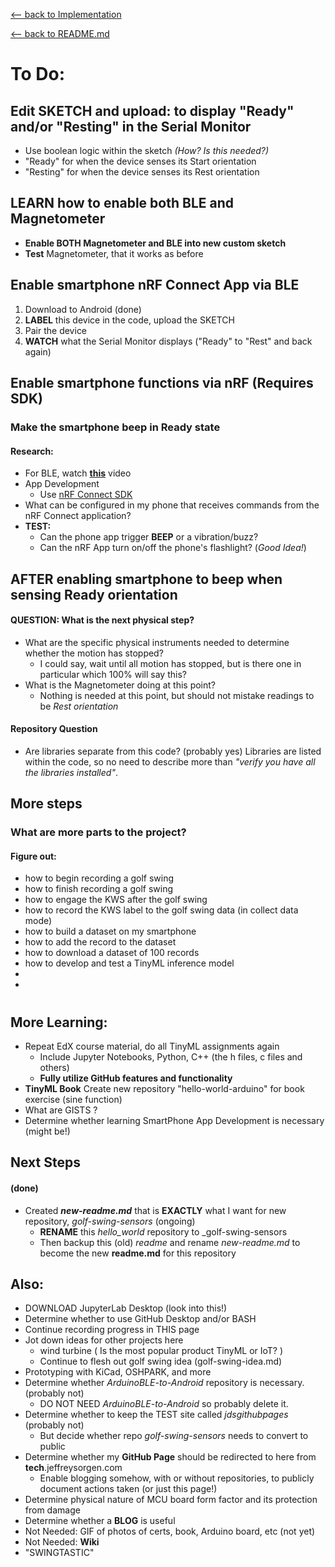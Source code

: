 [<-- back to Implementation](implementation.md)

[<-- back to README.md](new-readme.md)
# To Do:


## Edit SKETCH and upload: to display "Ready" and/or "Resting" in the Serial Monitor
- Use boolean logic within the sketch _(How? Is this needed?)_
- "Ready" for when the device senses its Start orientation
- "Resting" for when the device senses its Rest orientation

## LEARN how to enable both BLE and Magnetometer
- **Enable BOTH Magnetometer and BLE into new custom sketch**
- **Test** Magnetometer, that it works as before

## Enable smartphone nRF Connect App via BLE
1. Download to Android (done)
2. **LABEL** this device in the code, upload the SKETCH
4. Pair the device
5. **WATCH** what the Serial Monitor displays ("Ready" to "Rest" and back again)

## Enable smartphone functions via nRF (Requires SDK)
### Make the smartphone beep in Ready state
#### Research:
- For BLE, watch [**this**](https://youtu.be/2q_tA8v5l1Y) video
- App Development
  - Use [nRF Connect SDK](https://www.nordicsemi.com/Products/Development-software/nrf-connect-sdk)
- What can be configured in my phone that receives commands from the nRF Connect application?
- **TEST:** 
  - Can the phone app trigger **BEEP** or a vibration/buzz? 
  - Can the nRF App turn on/off the phone's flashlight? (_Good Idea!_)

## AFTER enabling smartphone to beep when sensing Ready orientation
#### QUESTION: What is the next physical step?
- What are the specific physical instruments needed to determine whether the motion has stopped? 
  - I could say, wait until all motion has stopped, but is there one in particular which 100% will say this? 
- What is the Magnetometer doing at this point?
  - Nothing is needed at this point, but should not mistake readings to be _Rest orientation_

#### Repository Question
- Are libraries separate from this code? (probably yes) Libraries are listed within the code, so no need to describe more than _"verify you have all the libraries installed"_. 

## More steps
### What are more parts to the project?
#### Figure out:
- how to begin recording a golf swing
- how to finish recording a golf swing
- how to engage the KWS after the golf swing
- how to record the KWS label to the golf swing data (in collect data mode)
- how to build a dataset on my smartphone
- how to add the record to the dataset
- how to download a dataset of 100 records
- how to develop and test a TinyML inference model
- 
- 


#
## More Learning:
- Repeat EdX course material, do all TinyML assignments again
  - Include Jupyter Notebooks, Python, C++ (the h files, c files and others)
  - **Fully utilize GitHub features and functionality**
- **TinyML Book** Create new repository "hello-world-arduino" for book exercise (sine function)
- What are GISTS ?
- Determine whether learning SmartPhone App Development is necessary (might be!)

## Next Steps
#### (done) 
- Created _**new-readme.md**_ that is __EXACTLY__ what I want for new repository, _golf-swing-sensors_ (ongoing)
  - __RENAME__ this _hello_world_ repository to _golf-swing-sensors
  - Then backup this (old) _readme_ and rename _new-readme.md_ to become the new **readme.md** for this repository

## Also:
* DOWNLOAD JupyterLab Desktop (look into this!)
* Determine whether to use GitHub Desktop and/or BASH
* Continue recording progress in THIS page
* Jot down ideas for other projects here
  * wind turbine ( Is the most popular product TinyML or IoT? )
  * Continue to flesh out golf swing idea (golf-swing-idea.md)
* Prototyping with KiCad, OSHPARK, and more
* Determine whether _ArduinoBLE-to-Android_ repository is necessary. (probably not)
  - DO NOT NEED _ArduinoBLE-to-Android_ so probably delete it.
* Determine whether to keep the TEST site called _jdsgithubpages_ (probably not)
  - But decide whether repo _golf-swing-sensors_ needs to convert to public
* Determine whether my **GitHub Page** should be redirected to here from **tech**.jeffreysorgen.com 
  - Enable blogging somehow, with or without repositories, to publicly document actions taken (or just this page!)
* Determine physical nature of MCU board form factor and its protection from damage
* Determine whether a **BLOG** is useful
* Not Needed: GIF of photos of certs, book, Arduino board, etc (not yet)
* Not Needed: **Wiki**
* "SWINGTASTIC"
#
#
#
#
#
#
